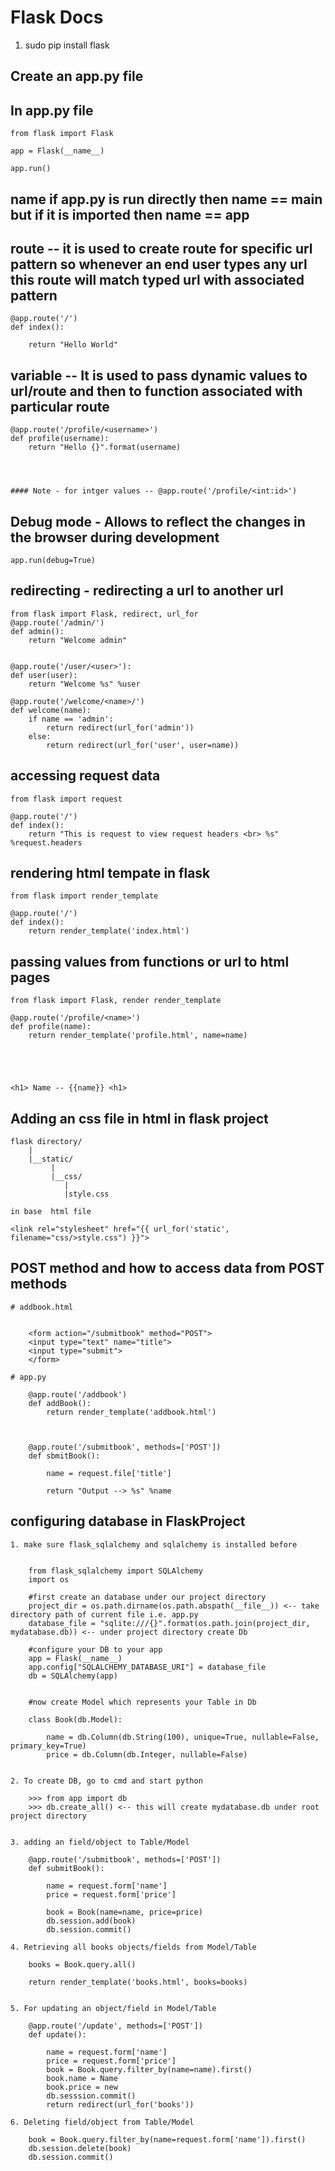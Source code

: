 # Flask Docs

1. sudo pip install flask

## Create an app.py file

## In app.py file

	
	from flask import Flask
	
	app = Flask(__name__)   
	
	app.run()

	
	
	
##   __name__ if app.py is run directly then __name__ == __main__ but if it is imported then __name__ == app

##	route -- it is used to create route for specific url pattern so whenever an end user types any url this route will match typed url with associated pattern

	
	@app.route('/')
	def index():
	
		return "Hello World"
	
		

## variable -- It is used to  pass dynamic values to url/route and then to function associated with particular route
	
	
	@app.route('/profile/<username>')
	def profile(username):
		return "Hello {}".format(username)
	
	
		
	
	#### Note - for intger values -- @app.route('/profile/<int:id>')
	
## Debug mode - Allows to reflect the changes in the browser during development

	
	app.run(debug=True)
	

## redirecting - redirecting a url to another url 

	

	from flask import Flask, redirect, url_for
	@app.route('/admin/')
	def admin():
		return "Welcome admin"
	

	@app.route('/user/<user>'):
	def user(user):
		return "Welcome %s" %user
	
	@app.route('/welcome/<name>/')
	def welcome(name):
		if name == 'admin':
			return redirect(url_for('admin'))
		else:
			return redirect(url_for('user', user=name))

	

## accessing request data

	
	from flask import request

	@app.route('/')
	def index():
		return "This is request to view request headers <br> %s" %request.headers

	
	

## rendering html tempate in flask

	
	from flask import render_template

	@app.route('/')
	def index():
		return render_template('index.html')

	

## passing values from functions or url  to html pages

	
	from flask import Flask, render render_template

	@app.route('/profile/<name>')
	def profile(name):
		return render_template('profile.html', name=name)

	
	

	
	<h1> Name -- {{name}} <h1>

## Adding an css file in html in flask project

	flask directory/
		|
		|__static/
			 |
			 |__css/
			 	|
				|style.css

	in base  html file

	<link rel="stylesheet" href="{{ url_for('static', filename="css/>style.css") }}">

## POST method and how to access data from POST methods

	# addbook.html


		<form action="/submitbook" method="POST">
		<input type="text" name="title">
		<input type="submit">
		</form>

	# app.py

		@app.route('/addbook')
		def addBook():
			return render_template('addbook.html')



		@app.route('/submitbook', methods=['POST'])
		def sbmitBook():

			name = request.file['title']

			return "Output --> %s" %name


## configuring database in FlaskProject

	1. make sure flask_sqlalchemy and sqlalchemy is installed before


		from flask_sqlalchemy import SQLAlchemy
		import os

		#first create an database under our project directory
		project_dir = os.path.dirname(os.path.abspath(__file__)) <-- take directory path of current file i.e. app.py
		database_file = "sqlite:///{}".format(os.path.join(project_dir, mydatabase.db)) <-- under project directory create Db

		#configure your DB to your app
		app = Flask(__name__)
		app.config["SQLALCHEMY_DATABASE_URI"] = database_file
		db = SQLAlchemy(app)


		#now create Model which represents your Table in Db

		class Book(db.Model):

			name = db.Column(db.String(100), unique=True, nullable=False, primary_key=True)
			price = db.Column(db.Integer, nullable=False)

		
	2. To create DB, go to cmd and start python

		>>> from app import db
		>>> db.create_all() <-- this will create mydatabase.db under root project directory


	3. adding an field/object to Table/Model

		@app.route('/submitbook', methods=['POST'])
		def submitBook():

			name = request.form['name']
			price = request.form['price']

			book = Book(name=name, price=price)
			db.session.add(book)
			db.session.commit()

	4. Retrieving all books objects/fields from Model/Table

		books = Book.query.all()

		return render_template('books.html', books=books)

	
	5. For updating an object/field in Model/Table

		@app.route('/update', methods=['POST'])
		def update():

			name = request.form['name']
			price = request.form['price']
			book = Book.query.filter_by(name=name).first()
			book.name = Name
			book.price = new
			db.sesssion.commit()
			return redirect(url_for('books'))

	6. Deleting field/object from Table/Model

		book = Book.query.filter_by(name=request.form['name']).first()
		db.session.delete(book)
		db.session.commit()
		





	

	
